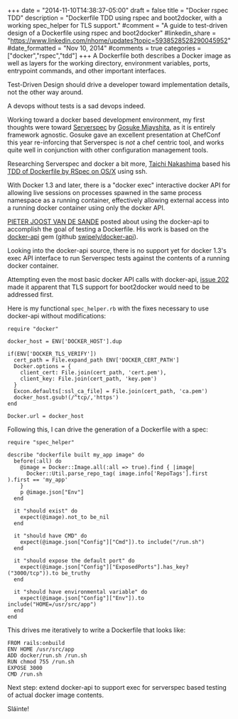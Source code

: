+++
date = "2014-11-10T14:38:37-05:00"
draft = false
title = "Docker rspec TDD"
description = "Dockerfile TDD using rspec and boot2docker, with a working spec_helper for TLS support."
#comment = "A guide to test-driven design of a Dockerfile using rspec and boot2docker"
#linkedin_share = "https://www.linkedin.com/nhome/updates?topic=5938528528290045952"
#date_formatted = "Nov 10, 2014"
#comments = true
categories = ["docker","rspec","tdd"]
+++
A Dockerfile both describes a Docker image as well as layers for the working directory, environment variables, ports, entrypoint commands, and other important interfaces.

Test-Driven Design should drive a developer toward implementation details, not the other way around.

A devops without tests is a sad devops indeed.

Working toward a docker based development environment, my first thoughts were toward [Serverspec](http://serverspec.org/) by [Gosuke Miayshita](https://github.com/mizzy), as it is entirely framework agnostic. Gosuke gave an excellent presentation at ChefConf this year re-inforcing that Serverspec is _not_ a chef centric tool, and works quite well in conjunction with other configuration management tools.

Researching Serverspec and docker a bit more, [Taichi Nakashima](https://github.com/tcnksm) based his [TDD of Dockerfile by RSpec on OS/X](https://github.com/tcnksm-sample/docker-rspec) using ssh.

With Docker 1.3 and later, there is a "docker exec" interactive docker API for allowing live sessions on processes spawned in the same process namespace as a running container, effectively allowing external access into a running docker container using only the docker API.

[PIETER JOOST VAN DE SANDE](http://blog.wercker.com/2013/12/23/Test-driven-development-for-docker.html) posted about using the docker-api to accomplish the goal of testing a Dockerfile. His work is based on the [docker-api](https://rubygems.org/gems/docker-api) gem (github [swipely/docker-api](https://github.com/swipely/docker-api)).

Looking into the docker-api source, there is no support yet for docker 1.3's exec API interface to run Serverspec tests against the contents of a running docker container.

Attempting even the most basic docker API calls with docker-api, [issue 202](https://github.com/swipely/docker-api/issues/202) made it apparent that TLS support for boot2docker would need to be addressed first.

Here is my functional `spec_helper.rb` with the fixes necessary to use docker-api without modifications:

    require "docker"
    
    docker_host = ENV['DOCKER_HOST'].dup
    
    if(ENV['DOCKER_TLS_VERIFY'])
      cert_path = File.expand_path ENV['DOCKER_CERT_PATH']
      Docker.options = {
        client_cert: File.join(cert_path, 'cert.pem'),
        client_key: File.join(cert_path, 'key.pem')
      }
      Excon.defaults[:ssl_ca_file] = File.join(cert_path, 'ca.pem')
      docker_host.gsub!(/^tcp/,'https')
    end
    
    Docker.url = docker_host

Following this, I can drive the generation of a Dockerfile with a spec:

    require "spec_helper"
    
    describe "dockerfile built my_app image" do
      before(:all) do
        @image = Docker::Image.all(:all => true).find { |image|
          Docker::Util.parse_repo_tag( image.info['RepoTags'].first ).first == 'my_app'
        }
        p @image.json["Env"]
      end
    
      it "should exist" do
        expect(@image).not_to be_nil
      end
    
      it "should have CMD" do
        expect(@image.json["Config"]["Cmd"]).to include("/run.sh")
      end
    
      it "should expose the default port" do
        expect(@image.json["Config"]["ExposedPorts"].has_key?("3000/tcp")).to be_truthy
      end
    
      it "should have environmental variable" do
        expect(@image.json["Config"]["Env"]).to include("HOME=/usr/src/app")
      end
    end

This drives me iteratively to write a Dockerfile that looks like:

    FROM rails:onbuild
    ENV HOME /usr/src/app
    ADD docker/run.sh /run.sh
    RUN chmod 755 /run.sh
    EXPOSE 3000
    CMD /run.sh

Next step: extend docker-api to support exec for serverspec based testing of actual docker image contents.

Sláinte!

